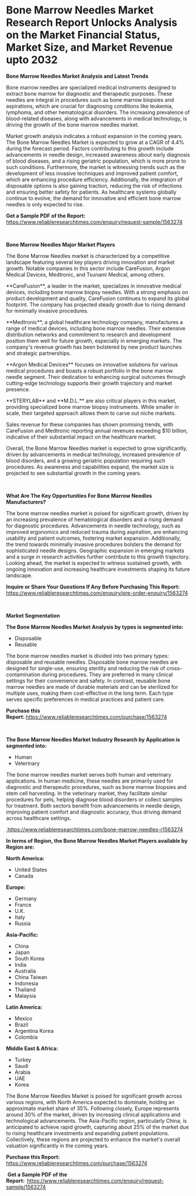 <p><h1>Bone Marrow Needles Market Research Report Unlocks Analysis on the Market Financial Status, Market Size, and Market Revenue upto 2032</h1></p><p><strong>Bone Marrow Needles Market Analysis and Latest Trends</strong></p>
<p><p>Bone marrow needles are specialized medical instruments designed to extract bone marrow for diagnostic and therapeutic purposes. These needles are integral in procedures such as bone marrow biopsies and aspirations, which are crucial for diagnosing conditions like leukemia, lymphoma, and other hematological disorders. The increasing prevalence of blood-related diseases, along with advancements in medical technology, is driving the growth of the bone marrow needles market.</p><p>Market growth analysis indicates a robust expansion in the coming years. The Bone Marrow Needles Market is expected to grow at a CAGR of 4.4% during the forecast period. Factors contributing to this growth include advancements in needle design, increased awareness about early diagnosis of blood diseases, and a rising geriatric population, which is more prone to such conditions. Furthermore, the market is witnessing trends such as the development of less invasive techniques and improved patient comfort, which are enhancing procedure efficiency. Additionally, the integration of disposable options is also gaining traction, reducing the risk of infections and ensuring better safety for patients. As healthcare systems globally continue to evolve, the demand for innovative and efficient bone marrow needles is only expected to rise.</p></p>
<p><strong>Get a Sample PDF of the Report:&nbsp;</strong> <a href="https://www.reliableresearchtimes.com/enquiry/request-sample/1563274?utm_campaign=3355&utm_medium=2&utm_source=Github&utm_content=ia&utm_term=13042025&utm_id=bone-marrow-needles">https://www.reliableresearchtimes.com/enquiry/request-sample/1563274</a></p>
<p>&nbsp;</p>
<p><strong>Bone Marrow Needles Major Market Players</strong></p>
<p><p>The Bone Marrow Needles market is characterized by a competitive landscape featuring several key players driving innovation and market growth. Notable companies in this sector include CareFusion, Argon Medical Devices, Medtronic, and Tsunami Medical, among others.</p><p>**CareFusion**, a leader in the market, specializes in innovative medical devices, including bone marrow biopsy needles. With a strong emphasis on product development and quality, CareFusion continues to expand its global footprint. The company has projected steady growth due to rising demand for minimally invasive procedures.</p><p>**Medtronic**, a global healthcare technology company, manufactures a range of medical devices, including bone marrow needles. Their extensive distribution networks and commitment to research and development position them well for future growth, especially in emerging markets. The company's revenue growth has been bolstered by new product launches and strategic partnerships.</p><p>**Argon Medical Devices** focuses on innovative solutions for various medical procedures and boasts a robust portfolio in the bone marrow needle segment. Their dedication to enhancing surgical outcomes through cutting-edge technology supports their growth trajectory and market presence.</p><p>**STERYLAB** and **M.D.L.** are also critical players in this market, providing specialized bone marrow biopsy instruments. While smaller in scale, their targeted approach allows them to carve out niche markets.</p><p>Sales revenue for these companies has shown promising trends, with CareFusion and Medtronic reporting annual revenues exceeding $10 billion, indicative of their substantial impact on the healthcare market.</p><p>Overall, the Bone Marrow Needles market is expected to grow significantly, driven by advancements in medical technology, increased prevalence of blood disorders, and a growing geriatric population requiring such procedures. As awareness and capabilities expand, the market size is projected to see substantial growth in the coming years.</p></p>
<p>&nbsp;</p>
<p><strong>What Are The Key Opportunities For Bone Marrow Needles Manufacturers?</strong></p>
<p><p>The bone marrow needles market is poised for significant growth, driven by an increasing prevalence of hematological disorders and a rising demand for diagnostic procedures. Advancements in needle technology, such as improved ergonomics and reduced trauma during aspiration, are enhancing usability and patient outcomes, fostering market expansion. Additionally, the trend towards minimally invasive procedures bolsters the demand for sophisticated needle designs. Geographic expansion in emerging markets and a surge in research activities further contribute to this growth trajectory. Looking ahead, the market is expected to witness sustained growth, with ongoing innovation and increasing healthcare investments shaping its future landscape.</p></p>
<p><strong>Inquire or Share Your Questions If Any Before Purchasing This Report:</strong> <a href="https://www.reliableresearchtimes.com/enquiry/pre-order-enquiry/1563274?utm_campaign=3355&utm_medium=2&utm_source=Github&utm_content=ia&utm_term=13042025&utm_id=bone-marrow-needles">https://www.reliableresearchtimes.com/enquiry/pre-order-enquiry/1563274</a></p>
<p>&nbsp;</p>
<p><strong>Market Segmentation</strong></p>
<p><strong>The Bone Marrow Needles Market Analysis by types is segmented into:</strong></p>
<p><ul><li>Disposable</li><li>Reusable</li></ul></p>
<p><p>The bone marrow needles market is divided into two primary types: disposable and reusable needles. Disposable bone marrow needles are designed for single-use, ensuring sterility and reducing the risk of cross-contamination during procedures. They are preferred in many clinical settings for their convenience and safety. In contrast, reusable bone marrow needles are made of durable materials and can be sterilized for multiple uses, making them cost-effective in the long term. Each type serves specific preferences in medical practices and patient care.</p></p>
<p><strong>Purchase this Report:&nbsp;</strong><a href="https://www.reliableresearchtimes.com/purchase/1563274?utm_campaign=3355&utm_medium=2&utm_source=Github&utm_content=ia&utm_term=13042025&utm_id=bone-marrow-needles">https://www.reliableresearchtimes.com/purchase/1563274</a></p>
<p>&nbsp;</p>
<p><strong>The Bone Marrow Needles Market Industry Research by Application is segmented into:</strong></p>
<p><ul><li>Human</li><li>Veterinary</li></ul></p>
<p><p>The bone marrow needles market serves both human and veterinary applications. In human medicine, these needles are primarily used for diagnostic and therapeutic procedures, such as bone marrow biopsies and stem cell harvesting. In the veterinary market, they facilitate similar procedures for pets, helping diagnose blood disorders or collect samples for treatment. Both sectors benefit from advancements in needle design, improving patient comfort and diagnostic accuracy, thus driving demand across healthcare settings.</p></p>
<p><a href="https://www.reliableresearchtimes.com/bone-marrow-needles-r1563274?utm_campaign=3355&utm_medium=2&utm_source=Github&utm_content=ia&utm_term=13042025&utm_id=bone-marrow-needles">&nbsp;https://www.reliableresearchtimes.com/bone-marrow-needles-r1563274</a></p>
<p><strong>In terms of Region, the Bone Marrow Needles Market Players available by Region are:</strong></p>
<p>
    <p> <strong> North America: </strong>
        <ul>
            <li>United States</li>
            <li>Canada</li>
        </ul>
        </p> 
    <p> <strong> Europe: </strong>
        <ul>
            <li>Germany</li>
            <li>France</li>
            <li>U.K.</li>
            <li>Italy</li>
            <li>Russia</li>
        </ul>
        </p> 
    <p> <strong> Asia-Pacific: </strong>
        <ul>
            <li>China</li>
            <li>Japan</li>
            <li>South Korea</li>
            <li>India</li>
            <li>Australia</li>
            <li>China Taiwan</li>
            <li>Indonesia</li>
            <li>Thailand</li>
            <li>Malaysia</li>
        </ul>
        </p> 
    <p> <strong> Latin America: </strong>
        <ul>
            <li>Mexico</li>
            <li>Brazil</li>
            <li>Argentina Korea</li>
            <li>Colombia</li>
        </ul>
        </p> 
    <p> <strong> Middle East & Africa: </strong>
        <ul>
            <li>Turkey</li>
            <li>Saudi</li>
            <li>Arabia</li>
            <li>UAE</li>
            <li>Korea</li>
        </ul>
    </p>
    </p>
<p><p>The Bone Marrow Needles Market is poised for significant growth across various regions, with North America expected to dominate, holding an approximate market share of 35%. Following closely, Europe represents around 30% of the market, driven by increasing clinical applications and technological advancements. The Asia-Pacific region, particularly China, is anticipated to achieve rapid growth, capturing about 25% of the market due to rising healthcare investments and expanding patient populations. Collectively, these regions are projected to enhance the market's overall valuation significantly in the coming years.</p></p>
<p><strong>Purchase this Report: </strong><a href="https://www.reliableresearchtimes.com/purchase/1563274?utm_campaign=3355&utm_medium=2&utm_source=Github&utm_content=ia&utm_term=13042025&utm_id=bone-marrow-needles">https://www.reliableresearchtimes.com/purchase/1563274</a></p>
<p>&nbsp;<strong>Get a Sample PDF of the Report:&nbsp;&nbsp;</strong><a href="https://www.reliableresearchtimes.com/enquiry/request-sample/1563274?utm_campaign=3355&utm_medium=2&utm_source=Github&utm_content=ia&utm_term=13042025&utm_id=bone-marrow-needles">https://www.reliableresearchtimes.com/enquiry/request-sample/1563274</a></p>
<p><strong></strong></p>
<p><p></p><p></p><p></p></p>